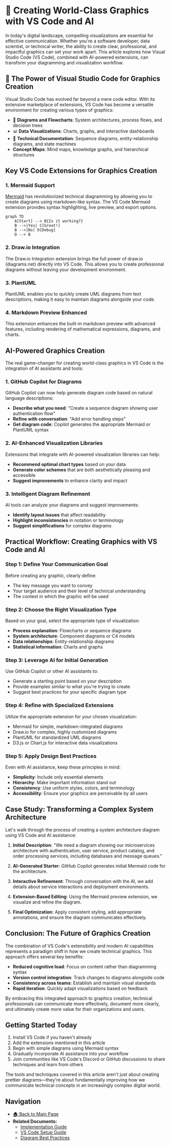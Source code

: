 # 🎨 Creating World-Class Graphics with VS Code and AI

In today's digital landscape, compelling visualizations are essential for effective communication. Whether you're a software developer, data scientist, or technical writer, the ability to create clear, professional, and impactful graphics can set your work apart. This article explores how Visual Studio Code (VS Code), combined with AI-powered extensions, can transform your diagramming and visualization workflow.

## 💪 The Power of Visual Studio Code for Graphics Creation

Visual Studio Code has evolved far beyond a mere code editor. With its extensive marketplace of extensions, VS Code has become a versatile environment for creating various types of graphics:

- 🔄 **Diagrams and Flowcharts**: System architectures, process flows, and decision trees
- 📊 **Data Visualizations**: Charts, graphs, and interactive dashboards
- 📝 **Technical Documentation**: Sequence diagrams, entity-relationship diagrams, and state machines
- **Concept Maps**: Mind maps, knowledge graphs, and hierarchical structures

## Key VS Code Extensions for Graphics Creation

### 1. Mermaid Support

[Mermaid](https://mermaid.js.org/) has revolutionized technical diagramming by allowing you to create diagrams using markdown-like syntax. The VS Code Mermaid extension provides syntax highlighting, live preview, and export options.

```mermaid
graph TD
    A[Start] --> B{Is it working?}
    B -->|Yes| C[Great!]
    B -->|No| D[Debug]
    D --> B
```

### 2. Draw.io Integration

The Draw.io Integration extension brings the full power of draw.io (diagrams.net) directly into VS Code. This allows you to create professional diagrams without leaving your development environment.

### 3. PlantUML

PlantUML enables you to quickly create UML diagrams from text descriptions, making it easy to maintain diagrams alongside your code.

### 4. Markdown Preview Enhanced

This extension enhances the built-in markdown preview with advanced features, including rendering of mathematical expressions, diagrams, and charts.

## AI-Powered Graphics Creation

The real game-changer for creating world-class graphics in VS Code is the integration of AI assistants and tools:

### 1. GitHub Copilot for Diagrams

GitHub Copilot can now help generate diagram code based on natural language descriptions:

- **Describe what you need**: "Create a sequence diagram showing user authentication flow"
- **Refine with conversation**: "Add error handling steps"
- **Get diagram code**: Copilot generates the appropriate Mermaid or PlantUML syntax

### 2. AI-Enhanced Visualization Libraries

Extensions that integrate with AI-powered visualization libraries can help:

- **Recommend optimal chart types** based on your data
- **Generate color schemes** that are both aesthetically pleasing and accessible
- **Suggest improvements** to enhance clarity and impact

### 3. Intelligent Diagram Refinement

AI tools can analyze your diagrams and suggest improvements:

- **Identify layout issues** that affect readability
- **Highlight inconsistencies** in notation or terminology
- **Suggest simplifications** for complex diagrams

## Practical Workflow: Creating Graphics with VS Code and AI

### Step 1: Define Your Communication Goal

Before creating any graphic, clearly define:
- The key message you want to convey
- Your target audience and their level of technical understanding
- The context in which the graphic will be used

### Step 2: Choose the Right Visualization Type

Based on your goal, select the appropriate type of visualization:
- **Process explanation**: Flowcharts or sequence diagrams
- **System architecture**: Component diagrams or C4 models
- **Data relationships**: Entity-relationship diagrams
- **Statistical information**: Charts and graphs

### Step 3: Leverage AI for Initial Generation

Use GitHub Copilot or other AI assistants to:
- Generate a starting point based on your description
- Provide examples similar to what you're trying to create
- Suggest best practices for your specific diagram type

### Step 4: Refine with Specialized Extensions

Utilize the appropriate extension for your chosen visualization:
- Mermaid for simple, markdown-integrated diagrams
- Draw.io for complex, highly customized diagrams
- PlantUML for standardized UML diagrams
- D3.js or Chart.js for interactive data visualizations

### Step 5: Apply Design Best Practices

Even with AI assistance, keep these principles in mind:
- **Simplicity**: Include only essential elements
- **Hierarchy**: Make important information stand out
- **Consistency**: Use uniform styles, colors, and terminology
- **Accessibility**: Ensure your graphics are perceivable by all users

## Case Study: Transforming a Complex System Architecture

Let's walk through the process of creating a system architecture diagram using VS Code and AI assistance:

1. **Initial Description**: "We need a diagram showing our microservices architecture with authentication, user service, product catalog, and order processing services, including databases and message queues."

2. **AI-Generated Starter**: GitHub Copilot generates initial Mermaid code for the architecture.

3. **Interactive Refinement**: Through conversation with the AI, we add details about service interactions and deployment environments.

4. **Extension-Based Editing**: Using the Mermaid preview extension, we visualize and refine the diagram.

5. **Final Optimization**: Apply consistent styling, add appropriate annotations, and ensure the diagram communicates effectively.

## Conclusion: The Future of Graphics Creation

The combination of VS Code's extensibility and modern AI capabilities represents a paradigm shift in how we create technical graphics. This approach offers several key benefits:

- **Reduced cognitive load**: Focus on content rather than diagramming syntax
- **Version control integration**: Track changes to diagrams alongside code
- **Consistency across teams**: Establish and maintain visual standards
- **Rapid iteration**: Quickly adapt visualizations based on feedback

By embracing this integrated approach to graphics creation, technical professionals can communicate more effectively, document more clearly, and ultimately create more value for their organizations and users.

## Getting Started Today

1. Install VS Code if you haven't already
2. Add the extensions mentioned in this article
3. Begin with simple diagrams using Mermaid syntax
4. Gradually incorporate AI assistance into your workflow
5. Join communities like VS Code's Discord or GitHub discussions to share techniques and learn from others

The tools and techniques covered in this article aren't just about creating prettier diagrams—they're about fundamentally improving how we communicate technical concepts in an increasingly complex digital world.

## Navigation

- [🏠 Back to Main Page](README.md)
- **Related Documents:**
  - [Implementation Guide](implementation_guide.md)
  - [VS Code Setup Guide](vscode_setup_guide.md)
  - [Diagram Best Practices](diagram_best_practices.md)
